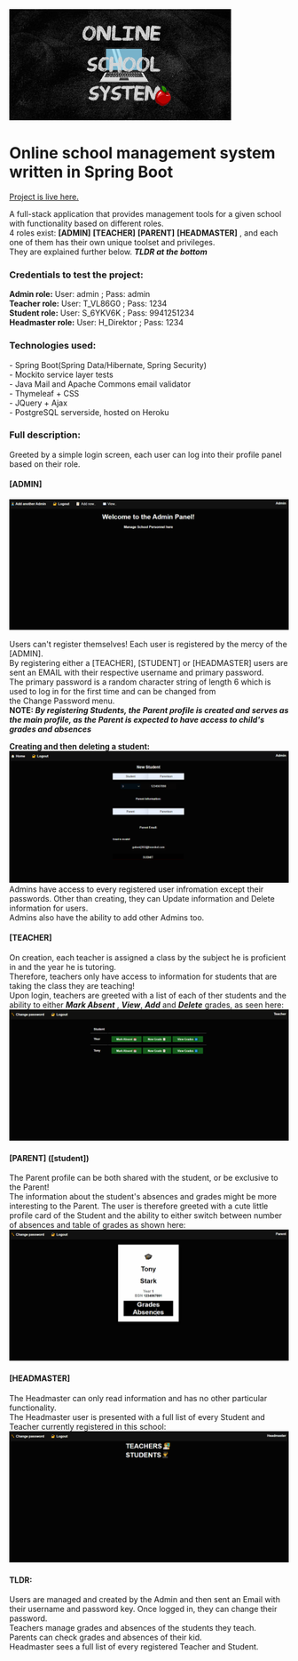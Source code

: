 <img src="/src/main/resources/static/images/logo.png"/>
<h1>Online school management system written in Spring Boot </h1>
<a href="https://school-system-heroku.herokuapp.com/">Project is live here.</a>  <p></p>

A full-stack application that provides management tools for a given school with functionality based on different roles. <br>
4 roles exist: <b>[ADMIN]</b> <b>[TEACHER]</b> <b>[PARENT]</b> <b>[HEADMASTER]</b> ,  and each one of them has their own unique toolset and privileges. <br>
They are explained further below. <b><i>TLDR at the bottom </i></b>
<h3>Credentials to test the project: </h3>
<b>Admin role:</b> User: admin ; Pass: admin <br>
<b>Teacher role:</b> User: T_VL86G0 ; Pass: 1234 <br>
<b>Student role:</b> User: S_6YKV6K ; Pass: 9941251234 <br>
<b>Headmaster role:</b> User: H_Direktor ; Pass: 1234 <br>

<h3>Technologies used: </h3>
- Spring Boot(Spring Data/Hibernate, Spring Security) <br>
- Mockito service layer tests <br>
- Java Mail and Apache Commons email validator <br>
- Thymeleaf + CSS <br>
- JQuery + Ajax  <br>
- PostgreSQL serverside, hosted on Heroku 
<h3>Full description:</h3>
Greeted by a simple login screen, each user can log into their profile panel based on their role. <br>
<h4>[ADMIN]</h4>
<img src="/src/main/resources/static/images/adminPanel.gif"/>

Users can't register themselves! Each user is registered by the mercy of the [ADMIN]. <br> By registering either a [TEACHER], [STUDENT] or [HEADMASTER] 
users are sent an EMAIL with their respective username and primary password. <br> The primary password is a random character string of length 6 which is used to log in for the first time and can be changed 
from <br> the Change Password menu. <br>
<b>NOTE: <i>By registering Students, the Parent profile is created and serves as the main profile, as the Parent is expected to have access to child's grades and absences </i></b> <p></p>
<b>Creating and then deleting a student: </b>
<img src="/src/main/resources/static/images/saveStudent.gif"/>
Admins have access to every registered user infromation except their passwords. Other than creating, they can Update information and Delete information for users. <br>
Admins also have the ability to add other Admins too.
<h4>[TEACHER]</h4>
On creation, each teacher is assigned a class by the subject he is proficient in and the year he is tutoring. <br>
Therefore, teachers only have access to information for students that are taking the class they are teaching! <br>
Upon login, teachers are greeted with a list of each of ther students and the ability to either <b><i>Mark Absent</i></b> , <b><i>View</i></b>, <b><i>Add</i></b> 
and <b><i>Delete</i></b> grades, as seen here:
<img src="/src/main/resources/static/images/teacherMenu.gif"/>
<h4>[PARENT] ([student])</h4>
The Parent profile can be both shared with the student, or be exclusive to the Parent! <br>
The information about the student's absences and grades might be more interesting to the Parent. The user is therefore greeted with a cute little profile card of the Student and
the ability to either switch between number of absences and table of grades as shown here:
<img src="/src/main/resources/static/images/parentMenu.gif"/>
<h4>[HEADMASTER]</h4>
The Headmaster can only read information and has no other particular functionality.  <br>
The Headmaster user is presented with a full list of every Student and Teacher currently registered
in this school:
<img src="/src/main/resources/static/images/headmasterMenu.gif"/>
<p></p>

<h4>TLDR:</h4>
Users are managed and created by the Admin and then sent an Email with their username and password key. Once logged in, they can change their password. <br>
Teachers manage grades and absences of the students they teach. <br>
Parents can check grades and absences of their kid. <br>
Headmaster sees a full list of every registered Teacher and Student. <br>
